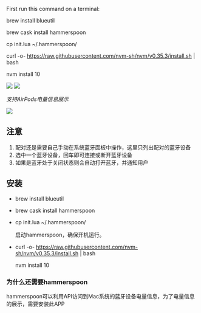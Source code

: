 First run this command on a terminal:

brew install blueutil

brew cask install hammerspoon

cp init.lua ~/.hammerspoon/

curl -o- https://raw.githubusercontent.com/nvm-sh/nvm/v0.35.3/install.sh | bash

nvm install 10


![](https://img.shields.io/badge/version-v1.0.1-green?style=for-the-badge)
[![](https://img.shields.io/badge/download-click-blue?style=for-the-badge)](https://github.com/alanhg/alfred-workflows/raw/undefined/bluetooth-manager/Bluetooth%20Manager.alfredworkflow)



<!-- more -->


_支持AirPods电量信息展示_

![](./bluetooth.gif)

## 注意

1. 配对还是需要自己手动在系统蓝牙面板中操作，这里只列出配对的蓝牙设备
2. 选中一个蓝牙设备，回车即可连接或断开蓝牙设备
3. 如果是蓝牙处于关闭状态则会自动打开蓝牙，并通知用户

## 安装

- brew install blueutil

- brew cask install hammerspoon

- cp init.lua ~/.hammerspoon/

	启动hammerspoon，确保开机运行。

- curl -o- https://raw.githubusercontent.com/nvm-sh/nvm/v0.35.3/install.sh | bash

	nvm install 10

### 为什么还需要hammerspoon

hammerspoon可以利用API访问到Mac系统的蓝牙设备电量信息，为了电量信息的展示，需要安装此APP

